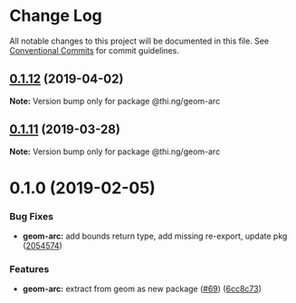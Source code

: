 # Change Log

All notable changes to this project will be documented in this file.
See [Conventional Commits](https://conventionalcommits.org) for commit guidelines.

## [0.1.12](https://github.com/thi-ng/umbrella/compare/@thi.ng/geom-arc@0.1.11...@thi.ng/geom-arc@0.1.12) (2019-04-02)

**Note:** Version bump only for package @thi.ng/geom-arc





## [0.1.11](https://github.com/thi-ng/umbrella/compare/@thi.ng/geom-arc@0.1.10...@thi.ng/geom-arc@0.1.11) (2019-03-28)

**Note:** Version bump only for package @thi.ng/geom-arc







# 0.1.0 (2019-02-05)


### Bug Fixes

* **geom-arc:** add bounds return type, add missing re-export, update pkg ([2054574](https://github.com/thi-ng/umbrella/commit/2054574))


### Features

* **geom-arc:** extract from geom as new package ([#69](https://github.com/thi-ng/umbrella/issues/69)) ([6cc8c73](https://github.com/thi-ng/umbrella/commit/6cc8c73))
